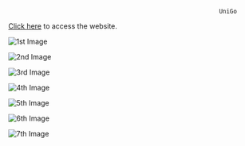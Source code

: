 

                                                               UniGo



[Click here](https://htmlpreview.github.io/?https://github.com/krupalpatel45/Due-Date-is-the-Do-Date/blob/7f169d43f962c4bf00e77b1ceaf8496ad5860323/AppCode/Unio_Code_V1/home.html) to access the website.



![1st Image](https://github.com/krupalpatel45/Due-Date-is-the-Do-Date/blob/d4b7eb2417fa9826633243f841ace769c73b491c/AppCode/UniGo_Code_V1/photos_V1/1.png)

![2nd Image](https://github.com/krupalpatel45/Due-Date-is-the-Do-Date/blob/50e20a44d3ac191fb7b1dd98b4fca1da4766c0fd/AppCode/UniGo_Code_V1/photos_V1/2.png)

![3rd Image](https://github.com/krupalpatel45/Due-Date-is-the-Do-Date/blob/50e20a44d3ac191fb7b1dd98b4fca1da4766c0fd/AppCode/UniGo_Code_V1/photos_V1/3.png)

![4th Image](https://github.com/krupalpatel45/Due-Date-is-the-Do-Date/blob/50e20a44d3ac191fb7b1dd98b4fca1da4766c0fd/AppCode/UniGo_Code_V1/photos_V1/4.png)

![5th Image](https://github.com/krupalpatel45/Due-Date-is-the-Do-Date/blob/50e20a44d3ac191fb7b1dd98b4fca1da4766c0fd/AppCode/UniGo_Code_V1/photos_V1/5.png)

![6th Image](https://github.com/krupalpatel45/Due-Date-is-the-Do-Date/blob/50e20a44d3ac191fb7b1dd98b4fca1da4766c0fd/AppCode/UniGo_Code_V1/photos_V1/6.png)

![7th Image](https://github.com/krupalpatel45/Due-Date-is-the-Do-Date/blob/50e20a44d3ac191fb7b1dd98b4fca1da4766c0fd/AppCode/UniGo_Code_V1/photos_V1/7.png)